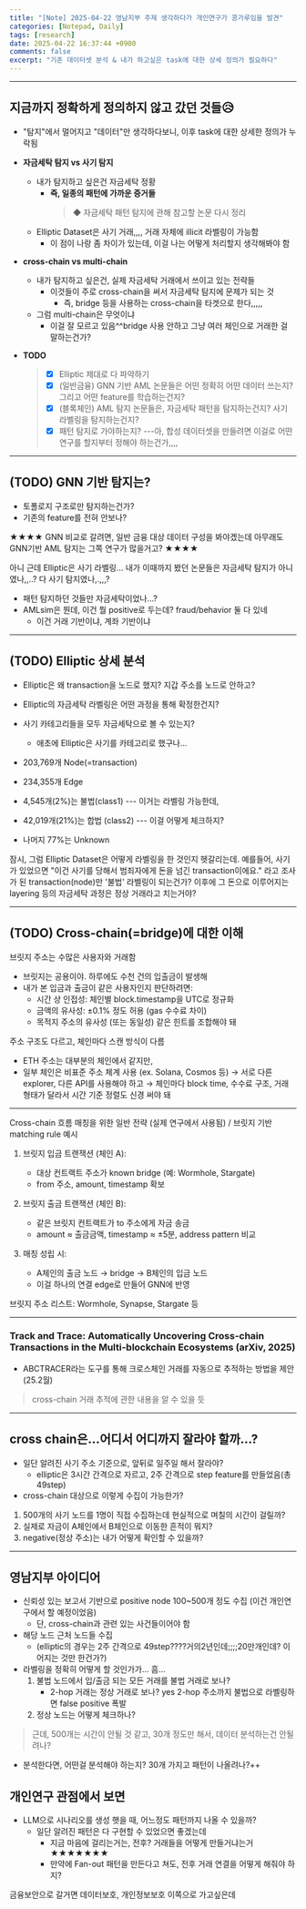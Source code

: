 ```yaml
---
title: "[Note] 2025-04-22 영남지부 주제 생각하다가 개인연구가 콩가루임을 발견"
categories: [Notepad, Daily]
tags: [research]
date: 2025-04-22 16:37:44 +0900
comments: false
excerpt: "기존 데이터셋 분석 & 내가 하고싶은 task에 대한 상세 정의가 필요하다"
--- 
```

---


## 지금까지 정확하게 정의하지 않고 갔던 것들😥
- "탐지"에서 멀어지고 "데이터"만 생각하다보니, 이후 task에 대한 상세한 정의가 누락됨

- **자금세탁 탐지 vs 사기 탐지**
    - 내가 탐지하고 싶은건 자금세탁 정황
        - **즉, 일종의 패턴에 가까운 증거들**
            > ◆ 자금세탁 패턴 탐지에 관해 참고할 논문 다시 정리
    - Elliptic Dataset은 사기 거래,,,, 거래 자체에 illicit 라벨링이 가능함
        - 이 점이 나랑 좀 차이가 있는데, 이걸 나는 어떻게 처리할지 생각해봐야 함

- **cross-chain vs multi-chain**
    - 내가 탐지하고 싶은건, 실제 자금세탁 거래에서 쓰이고 있는 전략들
        - 이것들이 주로 cross-chain을 써서 자금세탁 탐지에 문제가 되는 것
            - 즉, bridge 등을 사용하는 cross-chain을 타겟으로 한다,,,,,
    - 그럼 multi-chain은 무엇이냐
        - 이걸 잘 모르고 있음^^bridge 사용 안하고 그냥 여러 체인으로 거래한 걸 말하는건가?

- **TODO**
    > - [x] Elliptic 제대로 다 파악하기
    > - [x] (일반금융) GNN 기반 AML 논문들은 어떤 정확히 어떤 데이터 쓰는지? 그리고 어떤 feature를 학습하는건지?
    > - [x] (블록체인) AML 탐지 논문들은, 자금세탁 패턴을 탐지하는건지? 사기 라벨링을 탐지하는건지?
    > - [x] 패턴 탐지로 가야하는지? ---아, 합성 데이터셋을 만들려면 이걸로 어떤 연구를 할지부터 정해야 하는건가,,,,

--------

## (TODO) GNN 기반 탐지는?
- 토폴로지 구조로만 탐지하는건가?
- 기존의 feature를 전혀 안보나?


★★★★
GNN 비교로 갈려면, 일반 금융 대상 데이터 구성을 봐야겠는데
아무래도 GNN기반 AML 탐지는 그쪽 연구가 많을거고?
★★★★


아니 근데 Elliptic은 사기 라벨링...
내가 이때까지 봤던 논문들은 자금세탁 탐지가 아니였나,,..? 다 사기 탐지였나,.,,,?
- 패턴 탐지하던 것들만 자금세탁이었나...?
- AMLsim은 뭔데, 이건 뭘 positive로 두는데? fraud/behavior 둘 다 있네
    - 이건 거래 기반이냐, 계좌 기반이냐


--------

## (TODO) Elliptic 상세 분석

- Elliptic은 왜 transaction을 노드로 했지? 지갑 주소를 노드로 안하고?



- Elliptic의 자금세탁 라벨링은 어떤 과정을 통해 확정한건지?


- 사기 카테고리들을 모두 자금세탁으로 볼 수 있는지?
    - 애초에 Elliptic은 사기를 카테고리로 했구나...

- 203,769개 Node(=transaction)
- 234,355개 Edge
- 4,545개(2%)는 불법(class1) --- 이거는 라벨링 가능한데,
- 42,019개(21%)는 합법 (class2) --- 이걸 어떻게 체크하지?
- 나머지 77%는 Unknown



잠시, 그럼 Elliptic Dataset은 어떻게 라벨링을 한 것인지 헷갈리는데. 
예를들어, 사기가 있었으면 "이건 사기를 당해서 범죄자에게 돈을 넘긴 transaction이에요."
라고 조사가 된 transaction(node)만 '불법' 라벨링이 되는건가? 
이후에 그 돈으로 이루어지는 layering 등의 자금세탁 과정은 정상 거래라고 치는거야?

--------

## (TODO) Cross-chain(=bridge)에 대한 이해

브릿지 주소는 수많은 사용자와 거래함
- 브릿지는 공용이야. 하루에도 수천 건의 입출금이 발생해
- 내가 본 입금과 출금이 같은 사용자인지 판단하려면:
    - 시간 상 인접성: 체인별 block.timestamp을 UTC로 정규화
    - 금액의 유사성:     ±0.1% 정도 허용 (gas 수수료 차이)
    - 목적지 주소의 유사성 (또는 동일성)
같은 힌트를 조합해야 돼


주소 구조도 다르고, 체인마다 스캔 방식이 다름
- ETH 주소는 대부분의 체인에서 같지만,
- 일부 체인은 비표준 주소 체계 사용 (ex. Solana, Cosmos 등)
→ 서로 다른 explorer, 다른 API를 사용해야 하고
→ 체인마다 block time, 수수료 구조, 거래 형태가 달라서 시간 기준 정렬도 신경 써야 돼


--------

Cross-chain 흐름 매칭을 위한 일반 전략 (실제 연구에서 사용됨) / 브릿지 기반 matching rule 예시
1. 브릿지 입금 트랜잭션 (체인 A):
    - 대상 컨트랙트 주소가 known bridge (예: Wormhole, Stargate)
    - from 주소, amount, timestamp 확보

2. 브릿지 출금 트랜잭션 (체인 B):
    - 같은 브릿지 컨트랙트가 to 주소에게 자금 송금
    - amount ≈ 출금금액, timestamp ≈ ±5분, address pattern 비교

3. 매칭 성립 시:
    - A체인의 출금 노드 → bridge → B체인의 입금 노드
    - 이걸 하나의 연결 edge로 만들어 GNN에 반영


브릿지 주소 리스트: Wormhole, Synapse, Stargate 등


--------

### Track and Trace: Automatically Uncovering Cross-chain Transactions in the Multi-blockchain Ecosystems (arXiv, 2025)
- ABCTRACER라는 도구를 통해 크로스체인 거래를 자동으로 추적하는 방법을 제안 (25.2월)

> cross-chain 거래 추적에 관한 내용을 알 수 있을 듯


--------

## cross chain은...어디서 어디까지 잘라야 할까...?
- 일단 알려진 사기 주소 기준으로, 앞뒤로 일주일 해서 잘라야?
    - elliptic은 3시간 간격으로 자르고, 2주 간격으로 step feature를 만들었음(총 49step)
- cross-chain 대상으로 이렇게 수집이 가능한가? 


1. 500개의 사기 노드를 1명이 직접 수집하는데 현실적으로 며칠의 시간이 걸릴까?
2. 실제로 자금이 A체인에서 B체인으로 이동한 흔적이 뭐지?
3. negative(정상 주소)는 내가 어떻게 확인할 수 있을까?


--------


## 영남지부 아이디어
- 신뢰성 있는 보고서 기반으로 positive node 100~500개 정도 수집 (이건 개인연구에서 할 예정이었음)
    - 단, cross-chain과 관련 있는 사건들이어야 함
- 해당 노드 근처 노드들 수집 
    - (elliptic의 경우는 2주 간격으로 49step????거의2년인데;;;;20만개인데? 이어지는 것만 한건가?)
- 라벨링을 정확히 어떻게 할 것인가가... 흠...
    1. 불법 노드에서 입/출금 되는 모든 거래를 불법 거래로 보나? 
        - 2-hop 거래는 정상 거래로 보나? yes 2-hop 주소까지 불법으로 라벨링하면 false positive 폭발
    2. 정상 노드는 어떻게 체크하나?

> 근데, 500개는 시간이 안될 것 같고, 30개 정도만 해서, 데이터 분석하는건 안될려나?
- 분석한다면, 어떤걸 분석해야 하는지? 30개 가지고 패턴이 나올려나?++


## 개인연구 관점에서 보면
- LLM으로 시나리오를 생성 햇을 때, 어느정도 패턴까지 나올 수 있을까?
    - 일단 알려진 패턴은 다 구현할 수 있었으면 좋겠는데
        - 지금 마음에 걸리는거는, 전후? 거래들을 어떻게 만들거냐는거★★★★★★★
        - 만약에 Fan-out 패턴을 만든다고 쳐도, 전후 거래 연결을 어떻게 해줘야 하지?




금융보안으로 갈거면 데이터보호, 개인정보보호 이쪽으로 가고싶은데